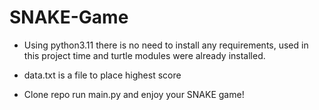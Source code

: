 # SNAKE-Game

- Using python3.11 there is no need to install any requirements, used in this project time and turtle modules were already installed.
- data.txt is a file to place highest score

- Clone repo run main.py and enjoy your SNAKE game! 
